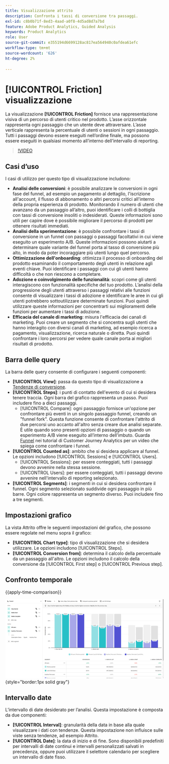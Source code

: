 ```yaml
---
title: Visualizzazione attrito
description: Confronta i tassi di conversione tra passaggi.
exl-id: c8b0b71f-8ed3-4aad-a0f8-4d5ad8d7a7bd
feature: Adobe Product Analytics, Guided Analysis
keywords: Product Analytics
role: User
source-git-commit: e355194d6699128ac817ea564940c0afdea61efc
workflow-type: tm+mt
source-wordcount: '626'
ht-degree: 2%

---
```


# [!UICONTROL Friction] visualizzazione

La visualizzazione **[!UICONTROL Friction]** fornisce una rappresentazione visiva di un percorso di utenti critico nel prodotto. L’asse orizzontale rappresenta ogni passaggio che un utente deve attraversare. L’asse verticale rappresenta la percentuale di utenti o sessioni in ogni passaggio. Tutti i passaggi devono essere eseguiti nell’ordine finale, ma possono essere eseguiti in qualsiasi momento all’interno dell’intervallo di reporting.

>[!VIDEO](https://video.tv.adobe.com/v/3421663/?learn=on)

## Casi d’uso

I casi di utilizzo per questo tipo di visualizzazione includono:

* **Analisi delle conversioni**: è possibile analizzare le conversioni in ogni fase del funnel, ad esempio un pagamento al dettaglio, l&#39;iscrizione all&#39;account, il flusso di abbonamento o altri percorsi critici all&#39;interno della propria esperienza di prodotto. Monitorando il numero di utenti che avanzano da un passaggio all’altro, puoi identificare i colli di bottiglia con tassi di conversione insoliti o indesiderati. Queste informazioni sono utili per capire dove è possibile migliorare il percorso di prodotti per ottenere risultati immediati.
* **Analisi della sperimentazione**: è possibile confrontare i tassi di conversione in un funnel con passaggi o passaggi facoltativi in cui viene eseguito un esperimento A/B. Queste informazioni possono aiutarti a determinare quale variante del funnel porta al tasso di conversione più alto, in modo da poter incoraggiare più utenti lungo quel percorso.
* **Ottimizzazione dell&#39;onboarding**: ottimizza il processo di onboarding del prodotto esaminando il comportamento degli utenti in relazione agli eventi chiave. Puoi identificare i passaggi con cui gli utenti hanno difficoltà o che non riescono a completare.
* **Adozione e coinvolgimento delle funzionalità**: scopri come gli utenti interagiscono con funzionalità specifiche del tuo prodotto. L’analisi della progressione degli utenti attraverso i passaggi relativi alle funzioni consente di visualizzare i tassi di adozione e identificare le aree in cui gli utenti potrebbero sottoutilizzare determinate funzioni. Puoi quindi utilizzare queste informazioni per concentrarti sui miglioramenti delle funzioni per aumentare i tassi di adozione.
* **Efficacia del canale di marketing**: misura l&#39;efficacia dei canali di marketing. Puoi creare un segmento che si concentra sugli utenti che hanno interagito con diversi canali di marketing, ad esempio ricerca a pagamento, visualizzazione, ricerca naturale o diretta. Puoi quindi confrontare i loro percorsi per vedere quale canale porta ai migliori risultati di prodotto.

## Barra delle query

La barra delle query consente di configurare i seguenti componenti:

* **[!UICONTROL View]**: passa da questo tipo di visualizzazione a [Tendenze di conversione](conversion-trends.md).
* **[!UICONTROL Steps]**: i punti di contatto dell&#39;evento di cui si desidera tenere traccia. Ogni barra del grafico rappresenta un passo. Puoi includere fino a dieci passaggi.
   * [!UICONTROL Compare]: ogni passaggio fornisce un&#39;opzione per confrontare più eventi in un singolo passaggio funnel, creando un &quot;funnel fork&quot;. Questa funzione consente di confrontare l&#39;attrito di due percorsi uno accanto all&#39;altro senza creare due analisi separate. È utile quando sono presenti opzioni di passaggio o quando un esperimento A/B viene eseguito all’interno dell’imbuto. Guarda [Funnel](https://experienceleague.adobe.com/en/docs/customer-journey-analytics-learn/tutorials/guided-analysis/funnel) nei tutorial di Customer Journey Analytics per un video che spiega come confrontare i funnel.
* **[!UICONTROL Counted as]**: ambito che si desidera applicare al funnel. Le opzioni includono [!UICONTROL Sessions] e [!UICONTROL Users].
   * [!UICONTROL Sessions]: per essere conteggiati, tutti i passaggi devono avvenire nella stessa sessione.
   * [!UICONTROL Users]: per essere conteggiati, tutti i passaggi devono avvenire nell&#39;intervallo di reporting selezionato.
* **[!UICONTROL Segments]**: i segmenti in cui si desidera confrontare il funnel. Ogni segmento selezionato suddivide ogni passaggio in più barre. Ogni colore rappresenta un segmento diverso. Puoi includere fino a tre segmenti.

## Impostazioni grafico

La vista Attrito offre le seguenti impostazioni del grafico, che possono essere regolate nel menu sopra il grafico:

* **[!UICONTROL Chart type]**: tipo di visualizzazione che si desidera utilizzare. Le opzioni includono [!UICONTROL Steps].
* **[!UICONTROL Conversion from]**: determina il calcolo della percentuale da un passaggio all&#39;altro. Le opzioni includono il calcolo della conversione da [!UICONTROL First step] o [!UICONTROL Previous step].

## Confronto temporale

{{apply-time-comparison}}

![Confronto tempi di attrito](../assets/friction-compare.png){style="border:1px solid gray"}

## Intervallo date

L’intervallo di date desiderato per l’analisi. Questa impostazione è composta da due componenti:

* **[!UICONTROL Interval]**: granularità della data in base alla quale visualizzare i dati con tendenze. Questa impostazione non influisce sulle viste senza tendenze, ad esempio Attrito.
* **[!UICONTROL Date]**: la data di inizio e di fine. Sono disponibili predefiniti per intervalli di date continui e intervalli personalizzati salvati in precedenza, oppure puoi utilizzare il selettore calendario per scegliere un intervallo di date fisso.
